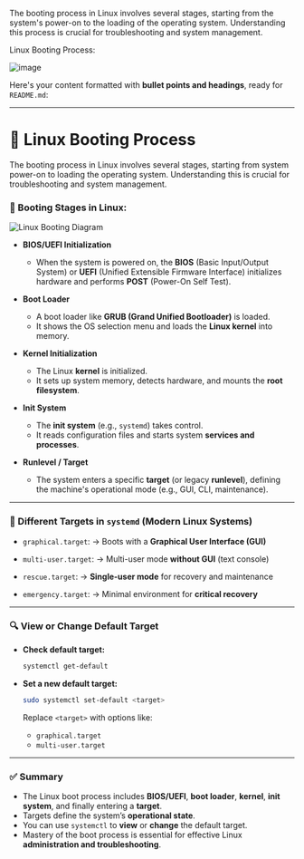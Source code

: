 The booting process in Linux involves several stages, starting from the system's power-on to the loading of the operating system. Understanding this process is crucial for troubleshooting and system management.

Linux Booting Process:

![image](https://github.com/user-attachments/assets/2cf203ff-fd8a-440e-8f1e-d05144c679c3)

Here's your content formatted with **bullet points and headings**, ready for `README.md`:

---

# 🐧 Linux Booting Process

The booting process in Linux involves several stages, starting from system power-on to loading the operating system. Understanding this is crucial for troubleshooting and system management.

### 🧭 Booting Stages in Linux:

![Linux Booting Diagram](https://github.com/user-attachments/assets/2cf203ff-fd8a-440e-8f1e-d05144c679c3)

* **BIOS/UEFI Initialization**

  * When the system is powered on, the **BIOS** (Basic Input/Output System) or **UEFI** (Unified Extensible Firmware Interface) initializes hardware and performs **POST** (Power-On Self Test).

* **Boot Loader**

  * A boot loader like **GRUB (Grand Unified Bootloader)** is loaded.
  * It shows the OS selection menu and loads the **Linux kernel** into memory.

* **Kernel Initialization**

  * The Linux **kernel** is initialized.
  * It sets up system memory, detects hardware, and mounts the **root filesystem**.

* **Init System**

  * The **init system** (e.g., `systemd`) takes control.
  * It reads configuration files and starts system **services and processes**.

* **Runlevel / Target**

  * The system enters a specific **target** (or legacy **runlevel**), defining the machine's operational mode (e.g., GUI, CLI, maintenance).

---

### 🎯 Different Targets in `systemd` (Modern Linux Systems)

* `graphical.target`:
  → Boots with a **Graphical User Interface (GUI)**

* `multi-user.target`:
  → Multi-user mode **without GUI** (text console)

* `rescue.target`:
  → **Single-user mode** for recovery and maintenance

* `emergency.target`:
  → Minimal environment for **critical recovery**

---

### 🔍 View or Change Default Target

* **Check default target:**

  ```bash
  systemctl get-default
  ```

* **Set a new default target:**

  ```bash
  sudo systemctl set-default <target>
  ```

  Replace `<target>` with options like:

  * `graphical.target`
  * `multi-user.target`

---

### ✅ Summary

* The Linux boot process includes **BIOS/UEFI**, **boot loader**, **kernel**, **init system**, and finally entering a **target**.
* Targets define the system’s **operational state**.
* You can use `systemctl` to **view** or **change** the default target.
* Mastery of the boot process is essential for effective Linux **administration and troubleshooting**.

